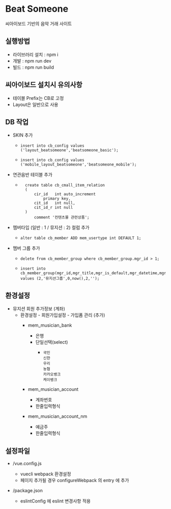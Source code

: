 Beat Someone
============

씨아이보드 기반의 음악 거래 사이트

## 실행방법

* 라이브러리 설치 : npm i
* 개발 : npm run dev
* 빌드 : npm run build

## 씨아이보드 설치시 유의사항
* 테이블 Prefix는 CB로 고정
* Layout은 일반으로 사용

## DB 작업
* SKIN 추가
    *     insert into cb_config values ('layout_beatsomeone','beatsomeone_basic');
    *     insert into cb_config values ('mobile_layout_beatsomeone','beatsomeone_mobile');
    
* 연관음반 테이블 추가
    *       create table cb_cmall_item_relation
            (
                cir_id   int auto_increment
                    primary key,
                cit_id   int null,
                cit_id_r int null
            )
                comment '컨텐츠몰 관련상품';

* 멤버타입 (일반 : 1 / 뮤지션 : 2) 컬럼 추가
    *     alter table cb_member ADD mem_usertype int DEFAULT 1;
    
* 멤버 그룹 추가
    *     delete from cb_member_group where cb_member_group.mgr_id > 1;
    *     insert into cb_member_group(mgr_id,mgr_title,mgr_is_default,mgr_datetime,mgr_order,mgr_description) values (2,'뮤지션그룹',0,now(),2,'');

## 환경설정
* 뮤지션 회원 추가정보 (계좌)
    * 환경설정 - 회원가입설정 - 가입폼 관리 (추가)
        * mem_musician_bank
            * 은행
          	* 단일선택(select)
          	    *     국민
                      신한
          		      우리
          		      농협
          		      카카오뱅크
                      케이뱅크
                      
        * mem_musician_account
            * 계좌번호
            * 한줄입력형식
            
        * mem_musician_account_nm
            * 예금주
            * 한줄입력형식
            
      
## 설정파일
* /vue.config.js
    * vuecli webpack 환경설정
    * 페이지 추가될 경우 configureWebpack 의 entry 에 추가
    
* /package.json
    * eslintConfig 에 eslint 변경사항 적용
    
